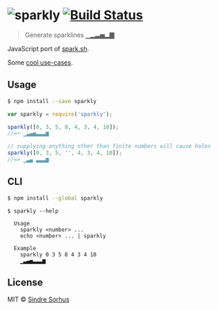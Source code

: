# ![sparkly](https://cloud.githubusercontent.com/assets/170270/4068189/1b47cab0-2e36-11e4-8b75-16b80330147e.gif) [![Build Status](https://travis-ci.org/sindresorhus/sparkly.svg?branch=master)](https://travis-ci.org/sindresorhus/sparkly)

> Generate sparklines ▁▂▃▅▂▇

JavaScript port of [spark.sh](https://github.com/holman/spark).

Some [cool use-cases](https://github.com/holman/spark/wiki/Wicked-Cool-Usage).


## Usage

```sh
$ npm install --save sparkly
```

```js
var sparkly = require('sparkly');

sparkly([0, 3, 5, 8, 4, 3, 4, 10]);
//=> ▁▃▄▅▃▃▃▆

// supplying anything other than finite numbers will cause holes
sparkly([0, 3, 5, '', 4, 3, 4, 10]);
//=> ▁▃▄ ▃▃▃▆
```


## CLI

```sh
$ npm install --global sparkly
```

```
$ sparkly --help

  Usage
    sparkly <number> ...
    echo <number> ... | sparkly

  Example
    sparkly 0 3 5 8 4 3 4 10
    ▁▃▄▅▃▃▃▆
```


## License

MIT © [Sindre Sorhus](http://sindresorhus.com)
